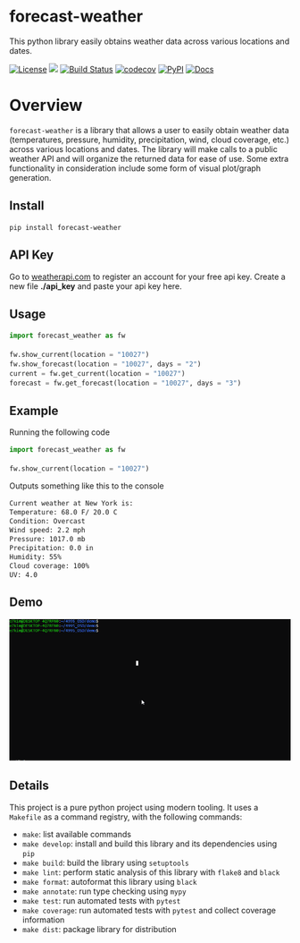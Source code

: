 # forecast-weather
This python library easily obtains weather data across various locations and dates.

[![License](https://img.shields.io/badge/License-Apache_2.0-green.svg)](https://opensource.org/licenses/Apache-2.0)
[![](https://img.shields.io/github/issues/e7kim/forecast-weather)](https://github.com/e7kim/forecast-weather/issues)
[![Build Status](https://github.com/e7kim/forecast-weather/workflows/Build%20Status/badge.svg?branch=main)](https://github.com/e7kim/forecast-weather/actions?query=workflow%3A%22Build+Status%22)
[![codecov](https://codecov.io/gh/e7kim/forecast-weather/branch/main/graph/badge.svg)](https://codecov.io/gh/e7kim/forecast-weather)
[![PyPI](https://img.shields.io/pypi/v/forecast-weather)](https://pypi.org/project/forecast-weather/)
[![Docs](https://readthedocs.org/projects/forecast-weather/badge/?version=latest)](https://forecast-weather.readthedocs.io/en/latest/?badge=latest)

# Overview
`forecast-weather` is a library that allows a user to easily obtain weather data (temperatures, pressure, humidity, precipitation, wind, cloud coverage, etc.) across various locations and dates. The library will make calls to a public weather API and will organize the returned data for ease of use. Some extra functionality in consideration include some form of visual plot/graph generation.

## Install
```
pip install forecast-weather
```

## API Key
Go to [weatherapi.com](https://www.weatherapi.com/) to register an account for your free api key. Create a new file **./api_key** and paste your api key here.

## Usage
```python
import forecast_weather as fw

fw.show_current(location = "10027")
fw.show_forecast(location = "10027", days = "2")
current = fw.get_current(location = "10027")
forecast = fw.get_forecast(location = "10027", days = "3")
```

## Example
Running the following code
```python
import forecast_weather as fw

fw.show_current(location = "10027")
```
Outputs something like this to the console
```
Current weather at New York is: 
Temperature: 68.0 F/ 20.0 C
Condition: Overcast
Wind speed: 2.2 mph
Pressure: 1017.0 mb
Precipitation: 0.0 in
Humidity: 55%
Cloud coverage: 100%
UV: 4.0
```

## Demo

![](https://raw.githubusercontent.com/e7kim/forecast-weather/main/docs/img/demo.gif)

## Details
This project is a pure python project using modern tooling. It uses a `Makefile` as a command registry, with the following commands:
- `make`: list available commands
- `make develop`: install and build this library and its dependencies using `pip`
- `make build`: build the library using `setuptools`
- `make lint`: perform static analysis of this library with `flake8` and `black`
- `make format`: autoformat this library using `black`
- `make annotate`: run type checking using `mypy`
- `make test`: run automated tests with `pytest`
- `make coverage`: run automated tests with `pytest` and collect coverage information
- `make dist`: package library for distribution